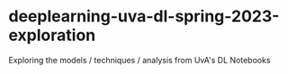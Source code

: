 # deeplearning-uva-dl-spring-2023-exploration
Exploring the models / techniques / analysis from UvA's DL Notebooks
